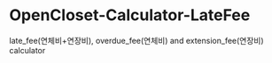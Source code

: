# OpenCloset-Calculator-LateFee

late_fee(연체비+연장비), overdue_fee(연체비) and extension_fee(연장비) calculator

